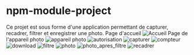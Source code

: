 # npm-module-project
Ce projet est sous forme d'une application permettant de capturer, recadrer, filtrer et enregistrer une photo. 
Page d'accueil
![Accueil](https://user-images.githubusercontent.com/46101779/57969275-e6f4bc80-7964-11e9-8974-1c28d76eab88.JPG)
Page de l'appareil photo
![appareil photo](https://user-images.githubusercontent.com/46101779/57969276-e6f4bc80-7964-11e9-923e-dbdf3667d865.JPG)
![autorisation](https://user-images.githubusercontent.com/46101779/57969277-e6f4bc80-7964-11e9-8067-1307b023cff6.JPG)
![capturer](https://user-images.githubusercontent.com/46101779/57969278-e78d5300-7964-11e9-93b2-947ddaf4dd0b.JPG)
![compteur](https://user-images.githubusercontent.com/46101779/57969280-e78d5300-7964-11e9-9ef2-7caaab78349a.JPG)
![download](https://user-images.githubusercontent.com/46101779/57969281-e78d5300-7964-11e9-82d7-103918d3d6ac.JPG)
![filtre](https://user-images.githubusercontent.com/46101779/57969282-e78d5300-7964-11e9-8660-c987ab652ff1.JPG)
![photo](https://user-images.githubusercontent.com/46101779/57969284-e78d5300-7964-11e9-8768-ffb8084c693a.JPG)
![photo_apres_filtre](https://user-images.githubusercontent.com/46101779/57969285-e825e980-7964-11e9-8219-2cc83dea3126.JPG)
![recadrer](https://user-images.githubusercontent.com/46101779/57969286-e825e980-7964-11e9-9df3-6ded6641dcf2.JPG)

